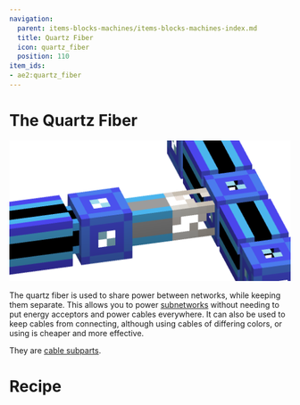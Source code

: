 ```yaml
---
navigation:
  parent: items-blocks-machines/items-blocks-machines-index.md
  title: Quartz Fiber
  icon: quartz_fiber
  position: 110
item_ids:
- ae2:quartz_fiber
---
```


# The Quartz Fiber

![A picture of a quartz fiber separating some smart cables](../assets/assemblies/quartz_fiber.png)

The quartz fiber is used to share power between networks, while keeping them separate. This allows you to power
[subnetworks](../ae2-mechanics/subnetworks.md)
without needing to put energy acceptors and power cables everywhere. It can also be used to keep cables from connecting,
although using cables of differing colors, or using <ItemLink id="cable_anchor" /> is cheaper and more effective.

They are [cable subparts](../ae2-mechanics/cable-subparts.md).

# Recipe

<RecipeFor id="quartz_fiber" />
